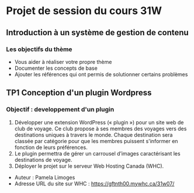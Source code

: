 # Projet de session du cours 31W

## Introduction à un système de gestion de contenu

### Les objectifs du thème
- Vous aider à réaliser votre propre thème
- Documenter les concepts de base
- Ajouter les références qui ont permis de solutionner certains problèmes

## TP1 Conception d'un plugin Wordpress

### Objectif : developpement d'un plugin

1.	Développer une extension WordPress (« plugin ») pour un site web de club de voyage. Ce club propose à ses membres des voyages vers des destinations uniques à travers le monde. Chaque destination sera classée par catégorie pour que les membres puissent s'informer en fonction de leurs préférences.
2.	Le plugin permettra de gérer un carrousel d’images caractérisant les destinations de voyage.
3.	Déployer le projet sur le serveur Web Hosting Canada (WHC).

- Auteur : Pamela Limoges
- Adresse URL du site sur WHC : https://gftnth00.mywhc.ca/31w07/
